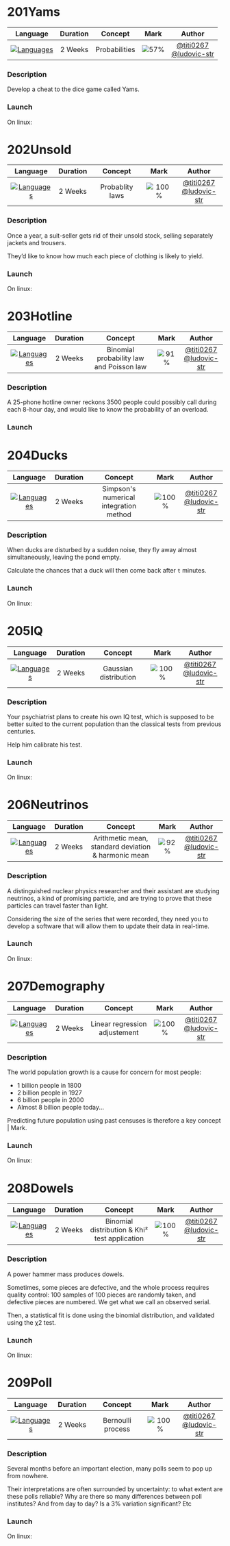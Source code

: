 # 201Yams

|                                   Language                                    | Duration |    Concept    |                Mark                 |                                            Author                                            |
| :---------------------------------------------------------------------------: | :------: | :-----------: | :---------------------------------: | :------------------------------------------------------------------------------------------: |
| [![Languages](https://skillicons.dev/icons?i=python)](https://python.org/en/) | 2 Weeks  | Probabilities | ![57%](https://progress-bar.dev/57) | [@titi0267](https://github.com/titi0267) <br> [@ludovic-str](https://github.com/ludovic-str) |

### Description

Develop a cheat to the dice game called Yams.

### Launch

On linux:

# 202Unsold

|                                   Language                                    | Duration |     Concept     |                 Mark                  |                                            Author                                            |
| :---------------------------------------------------------------------------: | :------: | :-------------: | :-----------------------------------: | :------------------------------------------------------------------------------------------: |
| [![Languages](https://skillicons.dev/icons?i=python)](https://python.org/en/) | 2 Weeks  | Probablity laws | ![100%](https://progress-bar.dev/100) | [@titi0267](https://github.com/titi0267) <br> [@ludovic-str](https://github.com/ludovic-str) |

### Description

Once a year, a suit-seller gets rid of their unsold stock, selling separately jackets and trousers.

They’d like to know how much each piece of clothing is likely to yield.

### Launch

On linux:

# 203Hotline

|                                   Language                                    | Duration |                 Concept                  |                Mark                 |                                            Author                                            |
| :---------------------------------------------------------------------------: | :------: | :--------------------------------------: | :---------------------------------: | :------------------------------------------------------------------------------------------: |
| [![Languages](https://skillicons.dev/icons?i=python)](https://python.org/en/) | 2 Weeks  | Binomial probability law and Poisson law | ![91%](https://progress-bar.dev/91) | [@titi0267](https://github.com/titi0267) <br> [@ludovic-str](https://github.com/ludovic-str) |

### Description

A 25-phone hotline owner reckons 3500 people could possibly call during each 8-hour day, and would like to know the probability of an overload.

### Launch

# 204Ducks

|                              Language                               | Duration |                Concept                 |                 Mark                  |                                            Author                                            |
| :-----------------------------------------------------------------: | :------: | :------------------------------------: | :-----------------------------------: | :------------------------------------------------------------------------------------------: |
| [![Languages](https://skillicons.dev/icons?i=c)](https://c.org/en/) | 2 Weeks  | Simpson's numerical integration method | ![100%](https://progress-bar.dev/100) | [@titi0267](https://github.com/titi0267) <br> [@ludovic-str](https://github.com/ludovic-str) |

### Description

When ducks are disturbed by a sudden noise, they fly away almost simultaneously, leaving the pond empty.

Calculate the chances that a duck will then come back after `t` minutes.

### Launch

On linux:

# 205IQ

|                                 Language                                  | Duration |        Concept        |                 Mark                  |                                            Author                                            |
| :-----------------------------------------------------------------------: | :------: | :-------------------: | :-----------------------------------: | :------------------------------------------------------------------------------------------: |
| [![Languages](https://skillicons.dev/icons?i=perl)](https://perl.org/en/) | 2 Weeks  | Gaussian distribution | ![100%](https://progress-bar.dev/100) | [@titi0267](https://github.com/titi0267) <br> [@ludovic-str](https://github.com/ludovic-str) |

### Description

Your psychiatrist plans to create his own IQ test, which is supposed to be better suited to the current population than the classical tests from previous centuries.

Help him calibrate his test.

### Launch

On linux:

# 206Neutrinos

|                                 Language                                  | Duration |                       Concept                       |                Mark                 |                                            Author                                            |
| :-----------------------------------------------------------------------: | :------: | :-------------------------------------------------: | :---------------------------------: | :------------------------------------------------------------------------------------------: |
| [![Languages](https://skillicons.dev/icons?i=ruby)](https://ruby.org/en/) | 2 Weeks  | Arithmetic mean, standard deviation & harmonic mean | ![92%](https://progress-bar.dev/92) | [@titi0267](https://github.com/titi0267) <br> [@ludovic-str](https://github.com/ludovic-str) |

### Description

A distinguished nuclear physics researcher and their assistant are studying neutrinos, a kind of promising particle, and are trying to prove that these particles can travel faster than light.

Considering the size of the series that were recorded, they need you to develop a software that will allow them to update their data in real-time.

### Launch

On linux:

# 207Demography

|                                Language                                 | Duration |            Concept            |                 Mark                  |                                            Author                                            |
| :---------------------------------------------------------------------: | :------: | :---------------------------: | :-----------------------------------: | :------------------------------------------------------------------------------------------: |
| [![Languages](https://skillicons.dev/icons?i=lua)](https://lua.org/en/) | 2 Weeks  | Linear regression adjustement | ![100%](https://progress-bar.dev/100) | [@titi0267](https://github.com/titi0267) <br> [@ludovic-str](https://github.com/ludovic-str) |

### Description

The world population growth is a cause for concern for most people:

- 1 billion people in 1800
- 2 billion people in 1927
- 6 billion people in 2000
- Almost 8 billion people today...

Predicting future population using past censuses is therefore a key concept | Mark.

### Launch

On linux:

# 208Dowels

|                                       Language                                        | Duration |                    Concept                    |                 Mark                  |                                            Author                                            |
| :-----------------------------------------------------------------------------------: | :------: | :-------------------------------------------: | :-----------------------------------: | :------------------------------------------------------------------------------------------: |
| [![Languages](https://skillicons.dev/icons?i=javascript)](https://javascript.org/en/) | 2 Weeks  | Binomial distribution & Khi² test application | ![100%](https://progress-bar.dev/100) | [@titi0267](https://github.com/titi0267) <br> [@ludovic-str](https://github.com/ludovic-str) |

### Description

A power hammer mass produces dowels.

Sometimes, some pieces are defective, and the whole process requires quality control: 100 samples of 100 pieces are randomly taken, and defective pieces are numbered. We get what we call an observed serial.

Then, a statistical fit is done using the binomial distribution, and validated using the χ2 test.

### Launch

On linux:

# 209Poll

|                                 Language                                  | Duration |      Concept      |                 Mark                  |                                            Author                                            |
| :-----------------------------------------------------------------------: | :------: | :---------------: | :-----------------------------------: | :------------------------------------------------------------------------------------------: |
| [![Languages](https://skillicons.dev/icons?i=rust)](https://rust.org/en/) | 2 Weeks  | Bernoulli process | ![100%](https://progress-bar.dev/100) | [@titi0267](https://github.com/titi0267) <br> [@ludovic-str](https://github.com/ludovic-str) |

### Description

Several months before an important election, many polls seem to pop up from nowhere.

Their interpretations are often surrounded by uncertainty: to what extent are these polls reliable? Why are there so many differences between poll institutes? And from day to day? Is a 3% variation significant? Etc

### Launch

On linux:
